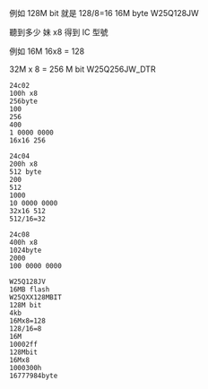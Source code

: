 例如
128M bit 就是
128/8=16
16M byte
W25Q128JW

聽到多少 妹 x8 得到 IC 型號

例如 16M 16x8 = 128

32M x 8 = 256 M bit
W25Q256JW_DTR
```
24c02
100h x8
256byte
100
256
400
1 0000 0000
16x16 256

24c04
200h x8
512 byte
200
512
1000
10 0000 0000
32x16 512
512/16=32

24c08
400h x8
1024byte
2000
100 0000 0000

W25Q128JV
16MB flash
W25QXX128MBIT
128M bit
4kb
16Mx8=128
128/16=8
16M
10002ff
128Mbit
16Mx8
1000300h
16777984byte
```
